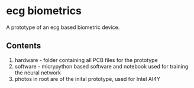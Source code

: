 # ecg biometrics

A prototype of an ecg based biometric device.

## Contents

1. hardware - folder containing all PCB files for the prototype
2. software - micrypython based software and notebook used for training the neural network
3. photos in root are of the inital prototype, used for Intel AI4Y
